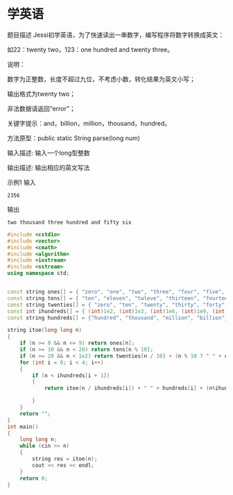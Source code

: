 # 学英语

题目描述
Jessi初学英语，为了快速读出一串数字，编写程序将数字转换成英文：

如22：twenty two，123：one hundred and twenty three。

 

说明：

数字为正整数，长度不超过九位，不考虑小数，转化结果为英文小写；

输出格式为twenty two；

非法数据请返回“error”；

关键字提示：and，billion，million，thousand，hundred。

 

方法原型：public static String parse(long num) 

 

 

 

输入描述:
输入一个long型整数

输出描述:
输出相应的英文写法

示例1
输入
```
2356
```
输出
```
two thousand three hundred and fifty six
```


```c++
#include <cstdio>
#include <vector>
#include <cmath>
#include <algorithm>
#include <iostream>
#include <sstream>
using namespace std;


const string ones[] = { "zero", "one", "two", "three", "four", "five", "six", "seven", "eight", "nine" };
const string tens[] = { "ten", "eleven", "twleve", "thirteen", "fourteen", "fifteen", "sixteen", "seventeen", "eighteen", "nightteen" };
const string twenties[] = { "zero", "ten", "twenty", "thirty", "forty", "fifty", "sixty", "seventy", "eighty", "ninety"};
const int ihundreds[] = { (int)1e2, (int)1e3, (int)1e6, (int)1e9, (int)1e12 };
const string hundreds[] = {"hundred", "thousand", "million", "billion"};

string itoe(long long n)
{
	if (n >= 0 && n <= 9) return ones[n];
	if (n >= 10 && n < 20) return tens[n % 10];
	if (n >= 20 && n < 1e2) return twenties[n / 10] + (n % 10 ? " " + ones[n % 10] : "");
	for (int i = 0; i < 4; i++)
	{
		if (n < ihundreds[i + 1])
		{
			return itoe(n / ihundreds[i]) + " " + hundreds[i] + (n%ihundreds[i] ? (i ? " " : " and ") + itoe(n%ihundreds[i]) : "");//只有i=0即百后面才加and

		}
	}
	return "";
}
int main()
{
	long long n;
	while (cin >> n)
	{
		string res = itoe(n);
		cout << res << endl;
	}
	return 0;
}


```
